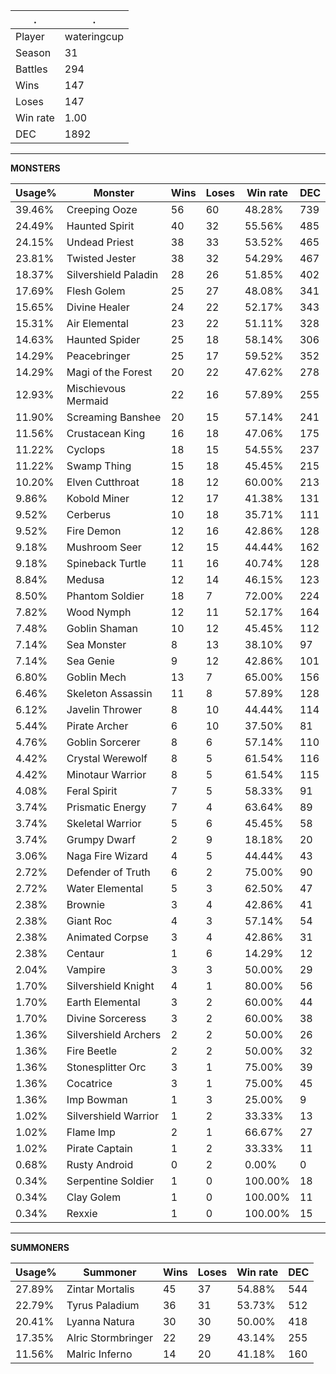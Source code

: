 .|.
|-|-
Player|wateringcup
Season|31
Battles|294
Wins|147
Loses|147
Win rate|1.00
DEC|1892

---
**MONSTERS**

Usage%|Monster|Wins|Loses|Win rate|DEC|
-|-|-|-|-|-|
39.46%|Creeping Ooze|56|60|48.28%|739|
24.49%|Haunted Spirit|40|32|55.56%|485|
24.15%|Undead Priest|38|33|53.52%|465|
23.81%|Twisted Jester|38|32|54.29%|467|
18.37%|Silvershield Paladin|28|26|51.85%|402|
17.69%|Flesh Golem|25|27|48.08%|341|
15.65%|Divine Healer|24|22|52.17%|343|
15.31%|Air Elemental|23|22|51.11%|328|
14.63%|Haunted Spider|25|18|58.14%|306|
14.29%|Peacebringer|25|17|59.52%|352|
14.29%|Magi of the Forest|20|22|47.62%|278|
12.93%|Mischievous Mermaid|22|16|57.89%|255|
11.90%|Screaming Banshee|20|15|57.14%|241|
11.56%|Crustacean King|16|18|47.06%|175|
11.22%|Cyclops|18|15|54.55%|237|
11.22%|Swamp Thing|15|18|45.45%|215|
10.20%|Elven Cutthroat|18|12|60.00%|213|
9.86%|Kobold Miner|12|17|41.38%|131|
9.52%|Cerberus|10|18|35.71%|111|
9.52%|Fire Demon|12|16|42.86%|128|
9.18%|Mushroom Seer|12|15|44.44%|162|
9.18%|Spineback Turtle|11|16|40.74%|128|
8.84%|Medusa|12|14|46.15%|123|
8.50%|Phantom Soldier|18|7|72.00%|224|
7.82%|Wood Nymph|12|11|52.17%|164|
7.48%|Goblin Shaman|10|12|45.45%|112|
7.14%|Sea Monster|8|13|38.10%|97|
7.14%|Sea Genie|9|12|42.86%|101|
6.80%|Goblin Mech|13|7|65.00%|156|
6.46%|Skeleton Assassin|11|8|57.89%|128|
6.12%|Javelin Thrower|8|10|44.44%|114|
5.44%|Pirate Archer|6|10|37.50%|81|
4.76%|Goblin Sorcerer|8|6|57.14%|110|
4.42%|Crystal Werewolf|8|5|61.54%|116|
4.42%|Minotaur Warrior|8|5|61.54%|115|
4.08%|Feral Spirit|7|5|58.33%|91|
3.74%|Prismatic Energy|7|4|63.64%|89|
3.74%|Skeletal Warrior|5|6|45.45%|58|
3.74%|Grumpy Dwarf|2|9|18.18%|20|
3.06%|Naga Fire Wizard|4|5|44.44%|43|
2.72%|Defender of Truth|6|2|75.00%|90|
2.72%|Water Elemental|5|3|62.50%|47|
2.38%|Brownie|3|4|42.86%|41|
2.38%|Giant Roc|4|3|57.14%|54|
2.38%|Animated Corpse|3|4|42.86%|31|
2.38%|Centaur|1|6|14.29%|12|
2.04%|Vampire|3|3|50.00%|29|
1.70%|Silvershield Knight|4|1|80.00%|56|
1.70%|Earth Elemental|3|2|60.00%|44|
1.70%|Divine Sorceress|3|2|60.00%|38|
1.36%|Silvershield Archers|2|2|50.00%|26|
1.36%|Fire Beetle|2|2|50.00%|32|
1.36%|Stonesplitter Orc|3|1|75.00%|39|
1.36%|Cocatrice|3|1|75.00%|45|
1.36%|Imp Bowman|1|3|25.00%|9|
1.02%|Silvershield Warrior|1|2|33.33%|13|
1.02%|Flame Imp|2|1|66.67%|27|
1.02%|Pirate Captain|1|2|33.33%|11|
0.68%|Rusty Android|0|2|0.00%|0|
0.34%|Serpentine Soldier|1|0|100.00%|18|
0.34%|Clay Golem|1|0|100.00%|11|
0.34%|Rexxie|1|0|100.00%|15|

---
**SUMMONERS**

Usage%|Summoner|Wins|Loses|Win rate|DEC|
-|-|-|-|-|-|
27.89%|Zintar Mortalis|45|37|54.88%|544|
22.79%|Tyrus Paladium|36|31|53.73%|512|
20.41%|Lyanna Natura|30|30|50.00%|418|
17.35%|Alric Stormbringer|22|29|43.14%|255|
11.56%|Malric Inferno|14|20|41.18%|160|
